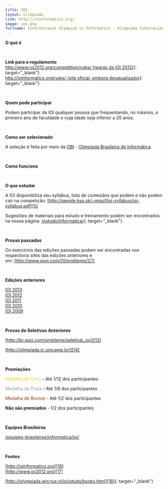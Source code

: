 ```yaml
---
title: IOI
layout: olimpiada
link: http://ioinformatics.org/
image: ioi.png
fullname: International Olympiad in Informatics - Olimpíada Internacional de Informática
---
```


**O que é**

 

**Link para o regulamento**  
 [http://www.ioi2012.org/competition/rules/ (regras da IOI 2012)][2]{: target="_blank"}  
 [http://ioinformatics.org/rules/ (site oficial, embora desatualizado)][3]{: target="_blank"}

 

**Quem pode participar**

Podem participar da IOI qualquer pessoa que frequentando, no máximo, o primeiro ano de faculdade e cuja idade seja inferior a 20 anos.

 

<strong> Como ser selecionado</strong>

A seleção é feita por meio da [OBI][4] - [Olimpíada Brasileira de Informática][4].

 

**Como funciona**

 

**O que estudar**

A IOI disponibiliza seu syllabus, lista de conteúdos que podem e não podem cair na competição: [http://people.ksp.sk/~misof/ioi-syllabus/ioi-syllabus.pdf][5]

Sugestões de materiais para estudo e treinamento podem ser encontrados na nossa página: [/estudo/informatica/][6]{: target="_blank"}

 

**Provas passadas**

Os exercícios das edições passadas podem ser encontradas nos respectivos sites das edições anteriores e em: [http://www.spoj.com/OI/problems/][7]

 

**Edições anteriores**

[IOI 2013][8]  
 [IOI 2012][9]  
 [IOI 2011][10]  
 [IOI 2010][11]  
 [IOI 2009][12]

 

**Provas de Seletivas Anteriores**

[http://br.spoj.com/problems/seletiva\_ioi/][13]

[http://olimpiada.ic.unicamp.br/][14]

 

**Premiações**

<span style="color: #ffcc00">Medalha de Ouro </span>- Até 1/12 dos participantes

<span style="color: #999999">Medalha de Prata</span> - Até 1/8 dos participantes

<span style="color: #993300">Medalha de Bronze</span> - Até 1/2 dos participantes

**Não são premiados** - 1/2 dos participantes

 

**Equipes Brasileiras**

[/equipes-brasileiras/informatica/ioi/][15]

 

**Fontes**

[http://ioinformatics.org][16]  
 [http://www.ioi2012.org][17]

[http://olympiads.win.tue.nl/ioi/study/books.html][18]{: target="_blank"}



[1]: http://ioinformatics.org/
[2]: http://www.ioi2012.org/competition/rules/
[3]: http://ioinformatics.org/rules/
[4]: /olimpiadas/informatica/obi/
[5]: http://people.ksp.sk/~misof/ioi-syllabus/ioi-syllabus.pdf
[6]: /estudo/informatica/
[7]: http://www.spoj.com/OI/problems/main/
[8]: http://www.ioi2013.org
[9]: http://www.ioi2012.org/
[10]: http://www.ioi2011.org/
[11]: http://www.ioi2010.org/
[12]: http://www.ioi2009.org/
[13]: http://br.spoj.com/problems/seletiva_ioi/
[14]: http://olimpiada.ic.unicamp.br/
[15]: /equipes-brasileiras/informatica/ioi/
[16]: http://ioinformatics.org
[17]: http://www.ioi2012.org
[18]: http://olympiads.win.tue.nl/ioi/study/books.html
